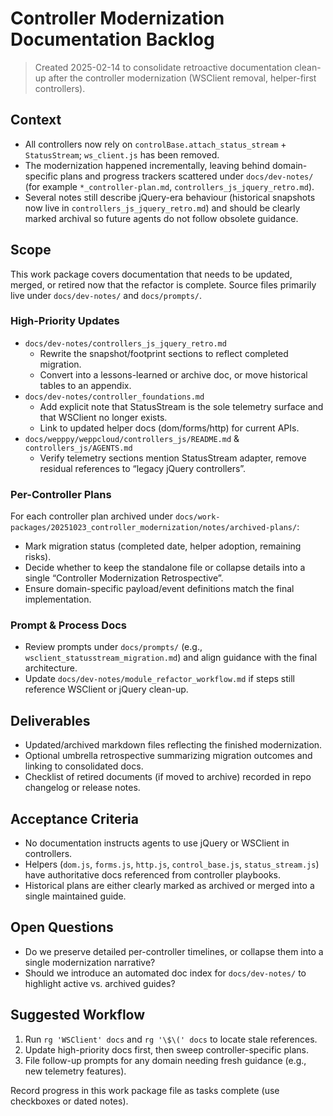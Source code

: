 # Controller Modernization Documentation Backlog
> Created 2025-02-14 to consolidate retroactive documentation clean-up after the controller modernization (WSClient removal, helper-first controllers).

## Context
- All controllers now rely on `controlBase.attach_status_stream` + `StatusStream`; `ws_client.js` has been removed.
- The modernization happened incrementally, leaving behind domain-specific plans and progress trackers scattered under `docs/dev-notes/` (for example `*_controller-plan.md`, `controllers_js_jquery_retro.md`).
- Several notes still describe jQuery-era behaviour (historical snapshots now live in `controllers_js_jquery_retro.md`) and should be clearly marked archival so future agents do not follow obsolete guidance.

## Scope
This work package covers documentation that needs to be updated, merged, or retired now that the refactor is complete. Source files primarily live under `docs/dev-notes/` and `docs/prompts/`.

### High-Priority Updates
- `docs/dev-notes/controllers_js_jquery_retro.md`
  - Rewrite the snapshot/footprint sections to reflect completed migration.
  - Convert into a lessons-learned or archive doc, or move historical tables to an appendix.
- `docs/dev-notes/controller_foundations.md`
  - Add explicit note that StatusStream is the sole telemetry surface and that WSClient no longer exists.
  - Link to updated helper docs (dom/forms/http) for current APIs.
- `docs/wepppy/weppcloud/controllers_js/README.md` & `controllers_js/AGENTS.md`
  - Verify telemetry sections mention StatusStream adapter, remove residual references to “legacy jQuery controllers”.

### Per-Controller Plans
For each controller plan archived under `docs/work-packages/20251023_controller_modernization/notes/archived-plans/`:
- Mark migration status (completed date, helper adoption, remaining risks).
- Decide whether to keep the standalone file or collapse details into a single “Controller Modernization Retrospective”.
- Ensure domain-specific payload/event definitions match the final implementation.

### Prompt & Process Docs
- Review prompts under `docs/prompts/` (e.g., `wsclient_statusstream_migration.md`) and align guidance with the final architecture.
- Update `docs/dev-notes/module_refactor_workflow.md` if steps still reference WSClient or jQuery clean-up.

## Deliverables
- Updated/archived markdown files reflecting the finished modernization.
- Optional umbrella retrospective summarizing migration outcomes and linking to consolidated docs.
- Checklist of retired documents (if moved to archive) recorded in repo changelog or release notes.

## Acceptance Criteria
- No documentation instructs agents to use jQuery or WSClient in controllers.
- Helpers (`dom.js`, `forms.js`, `http.js`, `control_base.js`, `status_stream.js`) have authoritative docs referenced from controller playbooks.
- Historical plans are either clearly marked as archived or merged into a single maintained guide.

## Open Questions
- Do we preserve detailed per-controller timelines, or collapse them into a single modernization narrative?
- Should we introduce an automated doc index for `docs/dev-notes/` to highlight active vs. archived guides?

## Suggested Workflow
1. Run `rg 'WSClient' docs` and `rg '\$\(' docs` to locate stale references.
2. Update high-priority docs first, then sweep controller-specific plans.
3. File follow-up prompts for any domain needing fresh guidance (e.g., new telemetry features).

Record progress in this work package file as tasks complete (use checkboxes or dated notes).
